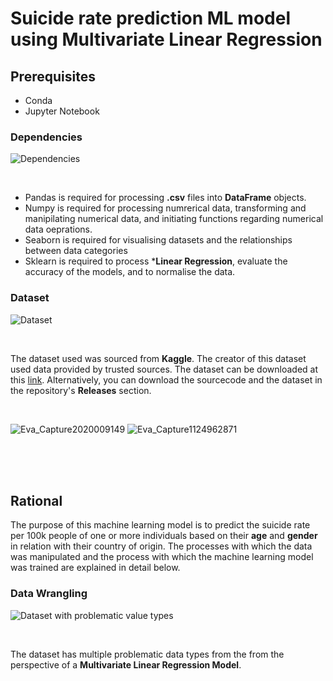 # Suicide rate prediction ML model using Multivariate Linear Regression

## Prerequisites

* Conda
* Jupyter Notebook


### Dependencies

![Dependencies](https://github.com/CSharpTeoMan911/Suicide-Rate-Prediction-ML-Model/assets/87245086/580c65b4-de50-44e5-be8e-9e4581af9f8a)

<br>

* Pandas is required for processing **.csv** files into **DataFrame** objects.
* Numpy is required for processing numrerical data, transforming and manipilating numerical data, and initiating functions regarding numerical data oeprations.
* Seaborn is required for visualising datasets and the relationships between data categories
* Sklearn is required to process ***Linear Regression**, evaluate the accuracy of the models, and to normalise the data.

### Dataset

![Dataset](https://github.com/CSharpTeoMan911/Suicide-Rate-Prediction-ML-Model/assets/87245086/b0cf1ccc-a6e3-4b72-b333-5f48e3640a36)

<br>

The dataset used was sourced from **Kaggle**. The creator of this dataset used data provided by trusted sources.
The dataset can be downloaded at this [link](https://www.kaggle.com/datasets/russellyates88/suicide-rates-overview-1985-to-2016). Alternatively, you can download the sourcecode and the dataset in the repository's **Releases** section. 

<br>

![Eva_Capture2020009149](https://github.com/CSharpTeoMan911/Suicide-Rate-Prediction-ML-Model/assets/87245086/04be33b0-7d07-4ead-8921-e8ba3a2cabd1)
![Eva_Capture1124962871](https://github.com/CSharpTeoMan911/Suicide-Rate-Prediction-ML-Model/assets/87245086/bbc59ea2-100a-403b-9f49-2b57f9b61e42)

<br>
<br>
<br>

## Rational

The purpose of this machine learning model is to predict the suicide rate per 100k people of one or more individuals based on their **age** and **gender** in relation with their country of origin. The processes with which the data was manipulated and the process with which the machine learning model was trained are explained in detail below.

### Data Wrangling

![Dataset with problematic value types](https://github.com/CSharpTeoMan911/Suicide-Rate-Prediction-ML-Model/assets/87245086/8235075d-abfb-45d1-ae70-5b63a78ba1c1)

<br>

The dataset has multiple problematic data types from the from the perspective of a **Multivariate Linear Regression Model**. 




